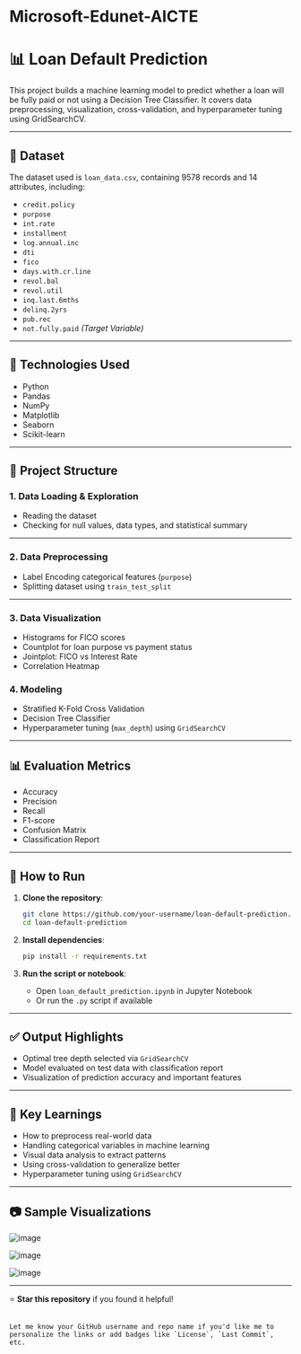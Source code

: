 # Microsoft-Edunet-AICTE

# 📊 Loan Default Prediction

This project builds a machine learning model to predict whether a loan will be fully paid or not using a Decision Tree Classifier. It covers data preprocessing, visualization, cross-validation, and hyperparameter tuning using GridSearchCV.

---

## 📁 Dataset

The dataset used is `loan_data.csv`, containing 9578 records and 14 attributes, including:

- `credit.policy`
- `purpose`
- `int.rate`
- `installment`
- `log.annual.inc`
- `dti`
- `fico`
- `days.with.cr.line`
- `revol.bal`
- `revol.util`
- `inq.last.6mths`
- `delinq.2yrs`
- `pub.rec`
- `not.fully.paid` *(Target Variable)*

---

## 🚀 Technologies Used

- Python
- Pandas
- NumPy
- Matplotlib
- Seaborn
- Scikit-learn

---

## 🧱 Project Structure

### 1. Data Loading & Exploration
- Reading the dataset
- Checking for null values, data types, and statistical summary
---

### 2. Data Preprocessing
- Label Encoding categorical features (`purpose`)
- Splitting dataset using `train_test_split`
---

### 3. Data Visualization
- Histograms for FICO scores
- Countplot for loan purpose vs payment status
- Jointplot: FICO vs Interest Rate
- Correlation Heatmap

### 4. Modeling
- Stratified K-Fold Cross Validation
- Decision Tree Classifier
- Hyperparameter tuning (`max_depth`) using `GridSearchCV`

---

## 📊 Evaluation Metrics

- Accuracy
- Precision
- Recall
- F1-score
- Confusion Matrix
- Classification Report

---

## 🧪 How to Run

1. **Clone the repository**:
   ```bash
   git clone https://github.com/your-username/loan-default-prediction.git
   cd loan-default-prediction


2. **Install dependencies**:

   ```bash
   pip install -r requirements.txt
   ```

3. **Run the script or notebook**:

   * Open `loan_default_prediction.ipynb` in Jupyter Notebook
   * Or run the `.py` script if available

---

## ✅ Output Highlights

* Optimal tree depth selected via `GridSearchCV`
* Model evaluated on test data with classification report
* Visualization of prediction accuracy and important features

---

## 📌 Key Learnings

* How to preprocess real-world data
* Handling categorical variables in machine learning
* Visual data analysis to extract patterns
* Using cross-validation to generalize better
* Hyperparameter tuning using `GridSearchCV`

---

## 📷 Sample Visualizations

![image](https://github.com/user-attachments/assets/70547fbc-47d2-4911-967b-f24e7a506a48)

![image](https://github.com/user-attachments/assets/b4c7a68f-2b80-4ce4-a3c8-fdb2a2bc51fb)

![image](https://github.com/user-attachments/assets/c84ae7e2-ab9e-4ed6-921b-e2c6c4f5a3a0)



---



⭐️ **Star this repository** if you found it helpful!

```

Let me know your GitHub username and repo name if you'd like me to personalize the links or add badges like `License`, `Last Commit`, etc.
```
